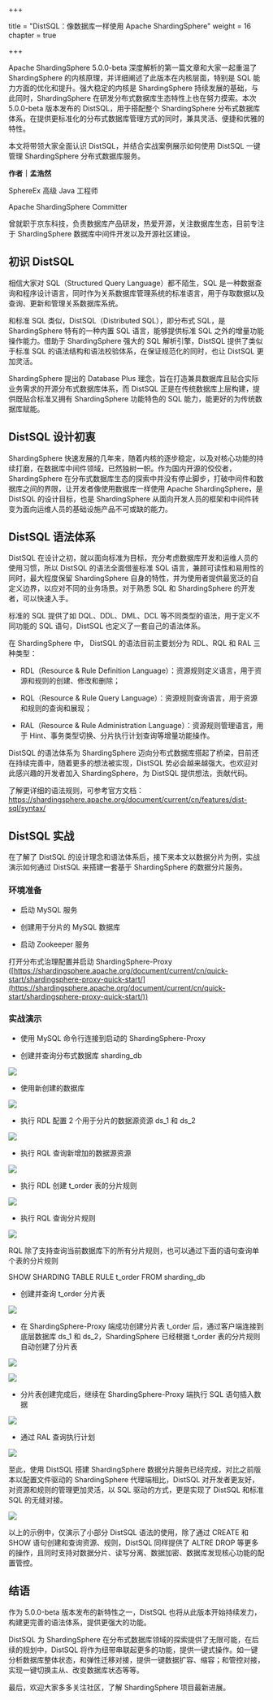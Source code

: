 +++

title = "DistSQL：像数据库一样使用 Apache ShardingSphere"
weight = 16
chapter = true

+++

Apache ShardingSphere 5.0.0-beta 深度解析的第一篇文章和大家一起重温了 ShardingSphere 的内核原理，并详细阐述了此版本在内核层面，特别是 SQL 能力方面的优化和提升。强大稳定的内核是 ShardingSphere 持续发展的基础，与此同时，ShardingSphere 在研发分布式数据库生态特性上也在努力摸索。本次 5.0.0-beta 版本发布的 DistSQL，用于搭配整个 ShardingSphere 分布式数据库体系，在提供更标准化的分布式数据库管理方式的同时，兼具灵活、便捷和优雅的特性。

本文将带领大家全面认识 DistSQL，并结合实战案例展示如何使用 DistSQL 一键管理 ShardingSphere 分布式数据库服务。

**作者｜孟浩然**

SphereEx 高级 Java 工程师

Apache ShardingSphere Committer

曾就职于京东科技，负责数据库产品研发，热爱开源，关注数据库生态，目前专注于 ShardingSphere 数据库中间件开发以及开源社区建设。

## 初识 DistSQL
相信大家对 SQL（Structured Query Language）都不陌生，SQL 是一种数据查询和程序设计语言，同时作为关系数据库管理系统的标准语言，用于存取数据以及查询、更新和管理关系数据库系统。

和标准 SQL 类似，DistSQL（Distributed SQL），即分布式 SQL，是 ShardingSphere 特有的一种内置 SQL 语言，能够提供标准 SQL 之外的增量功能操作能力。借助于 ShardingSphere 强大的 SQL 解析引擎，DistSQL 提供了类似于标准 SQL 的语法结构和语法校验体系，在保证规范化的同时，也让 DistSQL 更加灵活。

ShardingSphere 提出的 Database Plus 理念，旨在打造兼具数据库且贴合实际业务需求的开源分布式数据库体系，而 DistSQL 正是在传统数据库上层构建，提供既贴合标准又拥有 ShardingSphere 功能特色的 SQL 能力，能更好的为传统数据库赋能。



## DistSQL 设计初衷
ShardingSphere 快速发展的几年来，随着内核的逐步稳定，以及对核心功能的持续打磨，在数据库中间件领域，已然独树一帜。作为国内开源的佼佼者， ShardingSphere 在分布式数据库生态的探索中并没有停止脚步，打破中间件和数据库之间的界限，让开发者像使用数据库一样使用 Apache ShardingSphere，是 DistSQL 的设计目标，也是 ShardingSphere 从面向开发人员的框架和中间件转变为面向运维人员的基础设施产品不可或缺的能力。

## DistSQL 语法体系
DistSQL 在设计之初，就以面向标准为目标，充分考虑数据库开发和运维人员的使用习惯，所以 DistSQL 的语法全面借鉴标准 SQL 语言，兼顾可读性和易用性的同时，最大程度保留 ShardingSphere 自身的特性，并为使用者提供最宽泛的自定义边界，以应对不同的业务场景。对于熟悉 SQL 和 ShardingSphere 的开发者，可以快速入手。

标准的 SQL 提供了如 DQL、DDL、DML、DCL 等不同类型的语法，用于定义不同功能的 SQL 语句，DistSQL 也定义了一套自己的语法体系。

在 ShardingSphere 中， DistSQL 的语法目前主要划分为 RDL、RQL 和 RAL 三种类型：

- RDL（Resource & Rule Definition Language）：资源规则定义语言，用于资源和规则的创建、修改和删除；

- RQL（Resource & Rule Query Language）：资源规则查询语言，用于资源和规则的查询和展现；

- RAL（Resource & Rule Administration Language）：资源规则管理语言，用于 Hint、事务类型切换、分片执行计划查询等增量功能操作。

DistSQL 的语法体系为 ShardingSphere 迈向分布式数据库搭起了桥梁，目前还在持续完善中，随着更多的想法被实现，DistSQL 势必会越来越强大。也欢迎对此感兴趣的开发者加入 ShardingSphere，为 DistSQL 提供想法，贡献代码。

了解更详细的语法规则，可参考官方文档：[https://shardingsphere.apache.org/document/current/cn/features/dist-sql/syntax/
](https://shardingsphere.apache.org/document/current/cn/features/dist-sql/syntax/)
## DistSQL 实战
在了解了 DistSQL 的设计理念和语法体系后，接下来本文以数据分片为例，实战演示如何通过 DistSQL 来搭建一套基于 ShardingSphere 的数据分片服务。

### 环境准备

- 启动 MySQL 服务

- 创建用于分片的 MySQL 数据库

- 启动 Zookeeper 服务

打开分布式治理配置并启动 ShardingSphere-Proxy ([https://shardingsphere.apache.org/document/current/cn/quick-start/shardingsphere-proxy-quick-start/](https://shardingsphere.apache.org/document/current/cn/quick-start/shardingsphere-proxy-quick-start/))

### 实战演示

- 使用 MySQL 命令行连接到启动的 ShardingSphere-Proxy

- 创建并查询分布式数据库 sharding_db

![](https://p3-juejin.byteimg.com/tos-cn-i-k3u1fbpfcp/e8b2f000cce541b198e16264e0a52d3c~tplv-k3u1fbpfcp-zoom-1.image)

- 使用新创建的数据库

![](https://p3-juejin.byteimg.com/tos-cn-i-k3u1fbpfcp/3b8564a05dcf41adb8c9534795f40a29~tplv-k3u1fbpfcp-zoom-1.image)

- 执行 RDL 配置 2 个用于分片的数据源资源 ds_1 和 ds_2

![](https://p3-juejin.byteimg.com/tos-cn-i-k3u1fbpfcp/eb47028f29584ec78c72b0f5a953d3c9~tplv-k3u1fbpfcp-zoom-1.image)

- 执行 RQL 查询新增加的数据源资源

![](https://p3-juejin.byteimg.com/tos-cn-i-k3u1fbpfcp/395c95eae66e4426b73945477f38e0e8~tplv-k3u1fbpfcp-zoom-1.image)

- 执行 RDL 创建 t_order 表的分片规则

![](https://p3-juejin.byteimg.com/tos-cn-i-k3u1fbpfcp/2d7a4a9435994d1d8902ffb912e965da~tplv-k3u1fbpfcp-zoom-1.image)

- 执行 RQL 查询分片规则

![](https://p3-juejin.byteimg.com/tos-cn-i-k3u1fbpfcp/d3f6464ca1d04cf5900d2a75fdffaad8~tplv-k3u1fbpfcp-zoom-1.image)

RQL 除了支持查询当前数据库下的所有分片规则，也可以通过下面的语句查询单个表的分片规则

SHOW SHARDING TABLE RULE t_order FROM sharding_db

- 创建并查询 t_order 分片表

![](https://p3-juejin.byteimg.com/tos-cn-i-k3u1fbpfcp/dcabe5a7f4c94780aeb0e6a98df8d2e8~tplv-k3u1fbpfcp-zoom-1.image)

- 在 ShardingSphere-Proxy 端成功创建分片表 t_order 后，通过客户端连接到底层数据库 ds_1 和 ds_2，ShardingSphere 已经根据  t_order 表的分片规则自动创建了分片表

![](https://p3-juejin.byteimg.com/tos-cn-i-k3u1fbpfcp/6e709d1f898a46dbaec7834ce3c9eeac~tplv-k3u1fbpfcp-zoom-1.image)

![](https://p3-juejin.byteimg.com/tos-cn-i-k3u1fbpfcp/0683a3f1aad2461ebba5e3ab2647c791~tplv-k3u1fbpfcp-zoom-1.image)

- 分片表创建完成后，继续在 ShardingSphere-Proxy 端执行 SQL 语句插入数据

![](https://p3-juejin.byteimg.com/tos-cn-i-k3u1fbpfcp/65632fe217f345b2aa6bf47125f31f26~tplv-k3u1fbpfcp-zoom-1.image)

- 通过 RAL 查询执行计划

![](https://p3-juejin.byteimg.com/tos-cn-i-k3u1fbpfcp/a8019a3039734544b342c2f7140c39dc~tplv-k3u1fbpfcp-zoom-1.image)

至此，使用 DistSQL 搭建 ShardingSphere 数据分片服务已经完成，对比之前版本以配置文件驱动的 ShardingSphere 代理端相比，DistSQL 对开发者更友好，对资源和规则的管理更加灵活，以 SQL 驱动的方式，更是实现了 DistSQL 和标准 SQL 的无缝对接。

![](https://p3-juejin.byteimg.com/tos-cn-i-k3u1fbpfcp/ba6c3256898b4d5aa52087ad4b0f97e6~tplv-k3u1fbpfcp-zoom-1.image)

以上的示例中，仅演示了小部分 DistSQL 语法的使用，除了通过 CREATE 和 SHOW 语句创建和查询资源、规则，DistSQL 同样提供了 ALTRE DROP 等更多的操作，且同时支持对数据分片、读写分离、数据加密、数据库发现核心功能的配置管控。

## 结语

作为 5.0.0-beta 版本发布的新特性之一，DistSQL 也将从此版本开始持续发力，构建更完善的语法体系，提供更强大的功能。

DistSQL 为 ShardingSphere 在分布式数据库领域的探索提供了无限可能，在后续的规划中，DistSQL 将作为纽带串联起更多的功能，提供一键式操作。如一键分析数据库整体状态，和弹性迁移对接，提供一键数据扩容、缩容；和管控对接，实现一键切换主从、改变数据库状态等等。

最后，欢迎大家多多关注社区，了解 ShardingSphere 项目最新进展。

